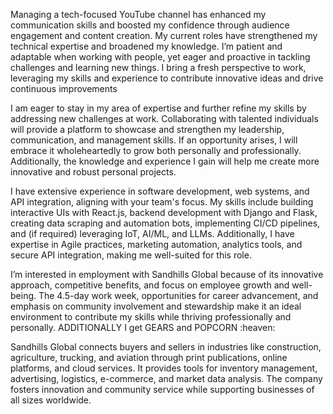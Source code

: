 Managing a tech-focused YouTube channel has enhanced my communication skills and boosted my confidence through audience engagement and content creation. My current roles have strengthened my technical expertise and broadened my knowledge. I’m patient and adaptable when working with people, yet eager and proactive in tackling challenges and learning new things. I bring a fresh perspective to work, leveraging my skills and experience to contribute innovative ideas and drive continuous improvements


I am eager to stay in my area of expertise and further refine my skills by addressing new challenges at work. Collaborating with talented individuals will provide a platform to showcase and strengthen my leadership, communication, and management skills. If an opportunity arises, I will embrace it wholeheartedly to grow both personally and professionally. Additionally, the knowledge and experience I gain will help me create more innovative and robust personal projects.


I have extensive experience in software development, web systems, and API integration, aligning with your team's focus. My skills include building interactive UIs with React.js, backend development with Django and Flask, creating data scraping and automation bots, implementing CI/CD pipelines, and (if required) leveraging IoT, AI/ML, and LLMs. Additionally, I have expertise in Agile practices, marketing automation, analytics tools, and secure API integration, making me well-suited for this role.


I’m interested in employment with Sandhills Global because of its innovative approach, competitive benefits, and focus on employee growth and well-being. The 4.5-day work week, opportunities for career advancement, and emphasis on community involvement and stewardship make it an ideal environment to contribute my skills while thriving professionally and personally. ADDITIONALLY I get GEARS and POPCORN :heaven:


Sandhills Global connects buyers and sellers in industries like construction, agriculture, trucking, and aviation through print publications, online platforms, and cloud services. It provides tools for inventory management, advertising, logistics, e-commerce, and market data analysis. The company fosters innovation and community service while supporting businesses of all sizes worldwide.


